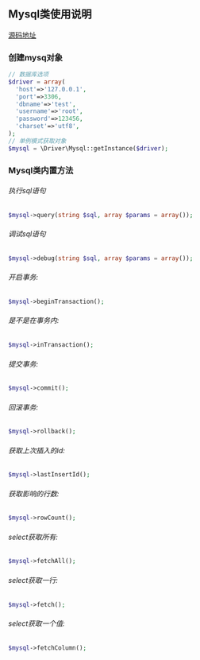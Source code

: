 ## Mysql类使用说明
[源码地址](https://github.com/enychen/yaf-framework/blob/master/app/library/Driver/Mysql.php)

### 创建mysq对象
```php
// 数据库选项
$driver = array(
  'host'=>'127.0.0.1',
  'port'=>3306,
  'dbname'=>'test',
  'username'=>'root',
  'password'=>123456,
  'charset'=>'utf8',
);
// 单例模式获取对象
$mysql = \Driver\Mysql::getInstance($driver);
```

### Mysql类内置方法


###### 执行sql语句
```php
$mysql->query(string $sql, array $params = array());
```
###### 调试sql语句
```php
$mysql->debug(string $sql, array $params = array());
```
###### 开启事务:
```php
$mysql->beginTransaction();
```
###### 是不是在事务内:
```php
$mysql->inTransaction();
```
###### 提交事务:
```php
$mysql->commit();
```
###### 回滚事务:
```php
$mysql->rollback();
```
###### 获取上次插入的id:
```php
$mysql->lastInsertId();
```
###### 获取影响的行数:
```php
$mysql->rowCount();
```
###### select获取所有:
```php
$mysql->fetchAll();
```
###### select获取一行:
```php
$mysql->fetch();
```
###### select获取一个值:
```php
$mysql->fetchColumn();
```

